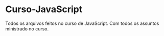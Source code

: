 # Curso-JavaScript
Todos os arquivos feitos no curso de JavaScript. 
Com todos os assuntos ministrado no curso.
